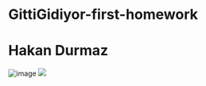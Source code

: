 # GittiGidiyor-first-homework
# Hakan Durmaz


![image](https://user-images.githubusercontent.com/58683636/128666979-67858095-80ee-4da3-a416-97e387f82ca4.png)
![](../../Downloads/uml.png)